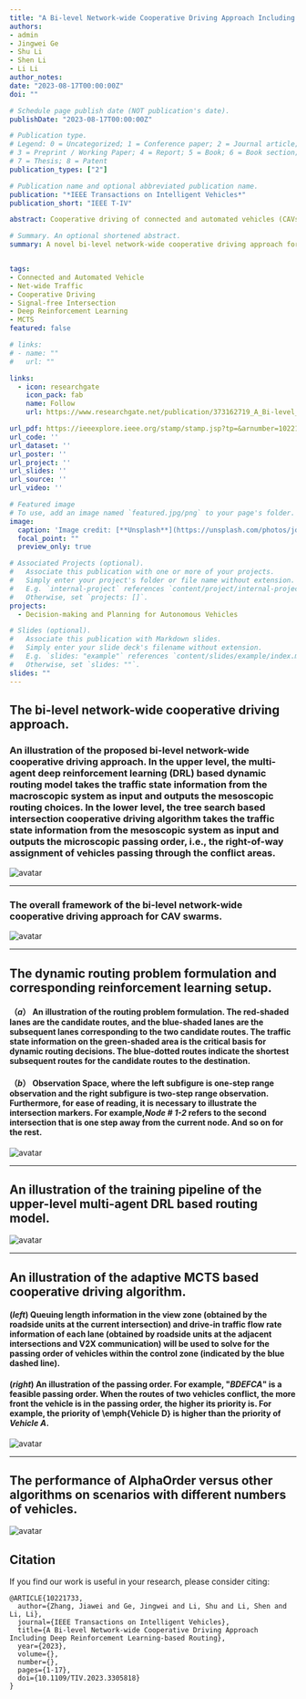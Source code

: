 ```yaml
---
title: "A Bi-level Network-wide Cooperative Driving Approach Including Deep Reinforcement Learning-based Routing"
authors:
- admin
- Jingwei Ge
- Shu Li
- Shen Li
- Li Li
author_notes:
date: "2023-08-17T00:00:00Z"
doi: ""

# Schedule page publish date (NOT publication's date).
publishDate: "2023-08-17T00:00:00Z"

# Publication type.
# Legend: 0 = Uncategorized; 1 = Conference paper; 2 = Journal article;
# 3 = Preprint / Working Paper; 4 = Report; 5 = Book; 6 = Book section;
# 7 = Thesis; 8 = Patent
publication_types: ["2"]

# Publication name and optional abbreviated publication name.
publication: "*IEEE Transactions on Intelligent Vehicles*"
publication_short: "IEEE T-IV"

abstract: Cooperative driving of connected and automated vehicles (CAVs) has attracted extensive attention and researchers have proposed various approaches. However, existing approaches are limited to small-scale isolated scenarios and gaps remain in network-wide cooperative driving, especially in routing. In this paper, we decompose the network-level cooperative driving problem into two dominant sub-problems and accordingly propose a bi-level network-wide cooperative driving approach. The dynamic routing problem is considered in the upper level and we propose a multi-agent deep reinforcement learning (DRL) based routing model. The model can promote the equilibrium of network-wide traffic through distributed self-organized routing collaboration among vehicles, thereby improving efficiency for both individual vehicles and global traffic systems. In the lower level, we focus on the right-of-way assignment problem at signal-free intersections and propose an adaptive cooperative driving algorithm. The algorithm can adaptively evaluate priorities of different lanes, and then uses the lane priorities to guide the Monte Carlo tree search (MCTS) for better right-of-way assignments. Essentially, the upper level determines which conflict areas the vehicles will pass through, and the lower level addresses how the vehicles use the limited road resources more efficiently in each conflict area. The experimental results show that the upper and lower levels complement each other and work together to significantly improve the network-wide traffic efficiency and reduce the travel time of individual vehicles. Moreover, the results demonstrate that microscopic and mesoscopic cooperative driving behaviors of vehicles can significantly benefit the macroscopic traffic system.

# Summary. An optional shortened abstract.
summary: A novel bi-level network-wide cooperative driving approach for CAVs. Upper: Multi-agent DRL based routing model. Lower: Adaptive cooperative driving algorithm at intersections.


tags:
- Connected and Automated Vehicle
- Net-wide Traffic
- Cooperative Driving
- Signal-free Intersection
- Deep Reinforcement Learning
- MCTS
featured: false

# links:
# - name: ""
#   url: ""

links:
  - icon: researchgate
    icon_pack: fab
    name: Follow
    url: https://www.researchgate.net/publication/373162719_A_Bi-level_Network-wide_Cooperative_Driving_Approach_Including_Deep_Reinforcement_Learning-based_Routing

url_pdf: https://ieeexplore.ieee.org/stamp/stamp.jsp?tp=&arnumber=10221733
url_code: ''
url_dataset: ''
url_poster: ''
url_project: ''
url_slides: ''
url_source: ''
url_video: ''

# Featured image
# To use, add an image named `featured.jpg/png` to your page's folder. 
image:
  caption: 'Image credit: [**Unsplash**](https://unsplash.com/photos/jdD8gXaTZsc)'
  focal_point: ""
  preview_only: true

# Associated Projects (optional).
#   Associate this publication with one or more of your projects.
#   Simply enter your project's folder or file name without extension.
#   E.g. `internal-project` references `content/project/internal-project/index.md`.
#   Otherwise, set `projects: []`.
projects:
  - Decision-making and Planning for Autonomous Vehicles

# Slides (optional).
#   Associate this publication with Markdown slides.
#   Simply enter your slide deck's filename without extension.
#   E.g. `slides: "example"` references `content/slides/example/index.md`.
#   Otherwise, set `slides: ""`.
slides: ""
---
```


## The bi-level network-wide cooperative driving approach.
### An illustration of the proposed bi-level network-wide cooperative driving approach. In the upper level, the multi-agent deep reinforcement learning (DRL) based dynamic routing model takes the traffic state information from the macroscopic system as input and outputs the mesoscopic routing choices. In the lower level, the tree search based intersection cooperative driving algorithm takes the traffic state information from the mesoscopic system as input and outputs the microscopic passing order, i.e., the right-of-way assignment of vehicles passing through the conflict areas.
![avatar](./Fig_1.jpg)

---
### The overall framework of the bi-level network-wide cooperative driving approach for CAV swarms.
![avatar](./Fig_2.jpg)

---
## The dynamic routing problem formulation and corresponding reinforcement learning setup. 
#### （*a*） An illustration of the routing problem formulation. The red-shaded lanes are the candidate routes, and the blue-shaded lanes are the subsequent lanes corresponding to the two candidate routes. The traffic state information on the green-shaded area is the critical basis for dynamic routing decisions. The blue-dotted routes indicate the shortest subsequent routes for the candidate routes to the destination.
#### （*b*） Observation Space, where the left subfigure is one-step range observation and the right subfigure is two-step range observation. Furthermore, for ease of reading, it is necessary to illustrate the intersection markers. For example,*Node \# 1-2* refers to the second intersection that is one step away from the current node. And so on for the rest.

![avatar](./Fig_3.jpg)

---
## An illustration of the training pipeline of the upper-level multi-agent DRL based routing model. 
![avatar](./Fig_4.jpg)

---
## An illustration of the adaptive MCTS based cooperative driving algorithm.
#### (*left*) Queuing length information in the view zone (obtained by the roadside units at the current intersection) and drive-in traffic flow rate information of each lane (obtained by roadside units at the adjacent intersections and V2X communication) will be used to solve for the passing order of vehicles within the control zone (indicated by the blue dashed line).
#### (*right*) An illustration of the passing order. For example, "*BDEFCA*" is a feasible passing order. When the routes of two vehicles conflict, the more front the vehicle is in the passing order, the higher its priority is. For example, the priority of \emph{Vehicle D} is higher than the priority of *Vehicle A*.
![avatar](./Fig_5.jpg)

---
## The performance of AlphaOrder versus other algorithms on scenarios with different numbers of vehicles.
![avatar](./Fig_6.jpg)





## Citation
If you find our work is useful in your research, please consider citing:
```
@ARTICLE{10221733,
  author={Zhang, Jiawei and Ge, Jingwei and Li, Shu and Li, Shen and Li, Li},
  journal={IEEE Transactions on Intelligent Vehicles}, 
  title={A Bi-level Network-wide Cooperative Driving Approach Including Deep Reinforcement Learning-based Routing}, 
  year={2023},
  volume={},
  number={},
  pages={1-17},
  doi={10.1109/TIV.2023.3305818}
}
```

